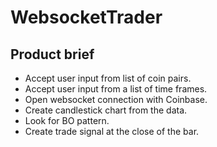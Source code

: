 # WebsocketTrader

## Product brief

- Accept user input from list of coin pairs.
- Accept user input from a list of time frames.
- Open websocket connection with Coinbase.
- Create candlestick chart from the data.
- Look for BO pattern.
- Create trade signal at the close of the bar.
